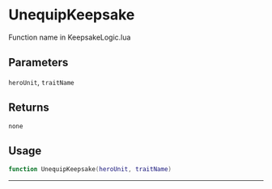# UnequipKeepsake
Function name in KeepsakeLogic.lua
## Parameters
`heroUnit`, `traitName`
## Returns
`none`
## Usage
```lua
function UnequipKeepsake(heroUnit, traitName)
```
---
